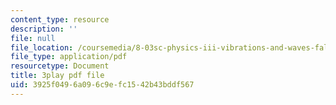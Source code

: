 ```yaml
---
content_type: resource
description: ''
file: null
file_location: /coursemedia/8-03sc-physics-iii-vibrations-and-waves-fall-2016/3925f0496a096c9efc1542b43bddf567_TjxR7lAwWhI.pdf
file_type: application/pdf
resourcetype: Document
title: 3play pdf file
uid: 3925f049-6a09-6c9e-fc15-42b43bddf567
---
```

